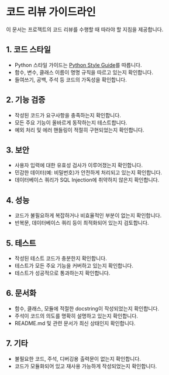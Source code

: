 <!-- Copilot 코드 리뷰 instructions -->

# 코드 리뷰 가이드라인

이 문서는 프로젝트의 코드 리뷰를 수행할 때 따라야 할 지침을 제공합니다.

## 1. 코드 스타일
- Python 스타일 가이드는 [Python Style Guide](./python-style.md)를 따릅니다.
- 함수, 변수, 클래스 이름이 명명 규칙을 따르고 있는지 확인합니다.
- 들여쓰기, 공백, 주석 등 코드의 가독성을 확인합니다.

## 2. 기능 검증
- 작성된 코드가 요구사항을 충족하는지 확인합니다.
- 모든 주요 기능이 올바르게 동작하는지 테스트합니다.
- 예외 처리 및 에러 핸들링이 적절히 구현되었는지 확인합니다.

## 3. 보안
- 사용자 입력에 대한 유효성 검사가 이루어졌는지 확인합니다.
- 민감한 데이터(예: 비밀번호)가 안전하게 처리되고 있는지 확인합니다.
- 데이터베이스 쿼리가 SQL Injection에 취약하지 않은지 확인합니다.

## 4. 성능
- 코드가 불필요하게 복잡하거나 비효율적인 부분이 없는지 확인합니다.
- 반복문, 데이터베이스 쿼리 등이 최적화되어 있는지 검토합니다.

## 5. 테스트
- 작성된 테스트 코드가 충분한지 확인합니다.
- 테스트가 모든 주요 기능을 커버하고 있는지 확인합니다.
- 테스트가 성공적으로 통과하는지 확인합니다.

## 6. 문서화
- 함수, 클래스, 모듈에 적절한 docstring이 작성되었는지 확인합니다.
- 주석이 코드의 의도를 명확히 설명하고 있는지 확인합니다.
- README.md 및 관련 문서가 최신 상태인지 확인합니다.

## 7. 기타
- 불필요한 코드, 주석, 디버깅용 출력문이 없는지 확인합니다.
- 코드가 모듈화되어 있고 재사용 가능하게 작성되었는지 확인합니다.